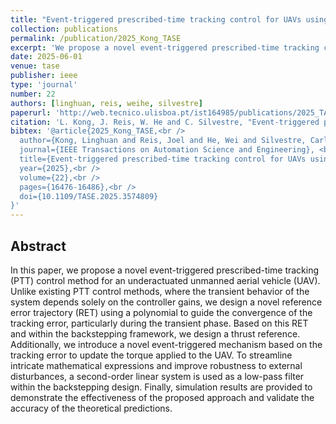 ```yaml
---
title: "Event-triggered prescribed-time tracking control for UAVs using polynomial error trajectories"
collection: publications
permalink: /publication/2025_Kong_TASE
excerpt: 'We propose a novel event-triggered prescribed-time tracking control method for an underactuated unmanned aerial vehicle.'
date: 2025-06-01
venue: tase
publisher: ieee
type: 'journal'
number: 22
authors: [linghuan, reis, weihe, silvestre]
paperurl: 'http://web.tecnico.ulisboa.pt/ist164985/publications/2025_TASE_Event-triggered_prescribed-time_tracking_control_for_UAVs_using_polynomial_error_trajectories.pdf'
citation: 'L. Kong, J. Reis, W. He and C. Silvestre, "Event-triggered prescribed-time tracking control for UAVs using polynomial error trajectories," in IEEE Transactions on Automation Science and Engineering, vol. 22, pp. 16476-16486, May 2025'
bibtex: '@article{2025_Kong_TASE,<br />
  author={Kong, Linghuan and Reis, Joel and He, Wei and Silvestre, Carlos},<br />
  journal={IEEE Transactions on Automation Science and Engineering}, <br />
  title={Event-triggered prescribed-time tracking control for UAVs using polynomial error trajectories},<br />
  year={2025},<br />
  volume={22},<br />
  pages={16476-16486},<br />
  doi={10.1109/TASE.2025.3574809}
}'
---
```

**Abstract**
---
In this paper, we propose a novel event-triggered prescribed-time tracking (PTT) control method for an underactuated unmanned aerial vehicle (UAV).
Unlike existing PTT control methods, where the transient behavior of the system depends solely on the controller gains, we design a novel reference error trajectory (RET) using a polynomial to guide the convergence of the tracking error, particularly during the transient phase.
Based on this RET and within the backstepping framework, we design a thrust reference.
Additionally, we introduce a novel event-triggered mechanism based on the tracking error to update the torque applied to the UAV.
To streamline intricate mathematical expressions and improve robustness to external disturbances, a second-order linear system is used as a low-pass filter within the backstepping design.
Finally, simulation results are provided to demonstrate the effectiveness of the proposed approach and validate the accuracy of the theoretical predictions.

